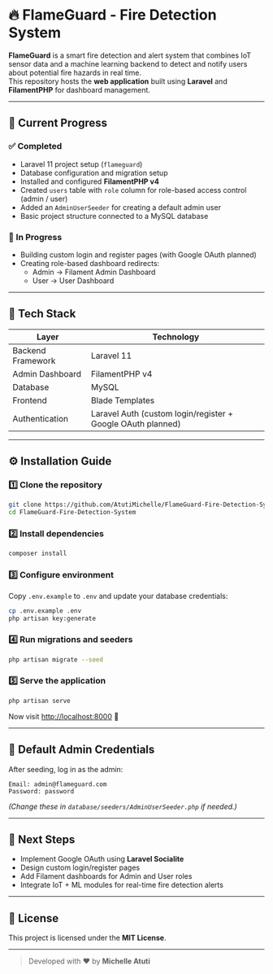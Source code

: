 # 🔥 FlameGuard - Fire Detection System

**FlameGuard** is a smart fire detection and alert system that combines IoT sensor data and a machine learning backend to detect and notify users about potential fire hazards in real time.  
This repository hosts the **web application** built using **Laravel** and **FilamentPHP** for dashboard management.

---

## 🚀 Current Progress

### ✅ Completed
- Laravel 11 project setup (`flameguard`)
- Database configuration and migration setup
- Installed and configured **FilamentPHP v4**
- Created `users` table with `role` column for role-based access control (admin / user)
- Added an `AdminUserSeeder` for creating a default admin user
- Basic project structure connected to a MySQL database

### 🔧 In Progress
- Building custom login and register pages (with Google OAuth planned)
- Creating role-based dashboard redirects:
  - Admin → Filament Admin Dashboard  
  - User → User Dashboard

---

## 🧰 Tech Stack

| Layer | Technology |
|-------|-------------|
| Backend Framework | Laravel 11 |
| Admin Dashboard | FilamentPHP v4 |
| Database | MySQL |
| Frontend | Blade Templates |
| Authentication | Laravel Auth (custom login/register + Google OAuth planned) |

---

## ⚙️ Installation Guide

### 1️⃣ Clone the repository
```bash
git clone https://github.com/AtutiMichelle/FlameGuard-Fire-Detection-System.git
cd FlameGuard-Fire-Detection-System
````

### 2️⃣ Install dependencies

```bash
composer install
```

### 3️⃣ Configure environment

Copy `.env.example` to `.env` and update your database credentials:

```bash
cp .env.example .env
php artisan key:generate
```

### 4️⃣ Run migrations and seeders

```bash
php artisan migrate --seed
```

### 5️⃣ Serve the application

```bash
php artisan serve
```

Now visit [http://localhost:8000](http://localhost:8000) 🎉

---

## 👑 Default Admin Credentials

After seeding, log in as the admin:

```
Email: admin@flameguard.com
Password: password
```

*(Change these in `database/seeders/AdminUserSeeder.php` if needed.)*

---

## 🧩 Next Steps

* Implement Google OAuth using **Laravel Socialite**
* Design custom login/register pages
* Add Filament dashboards for Admin and User roles
* Integrate IoT + ML modules for real-time fire detection alerts

---

## 📜 License

This project is licensed under the **MIT License**.

---

> Developed with ❤️ by **Michelle Atuti**

```


